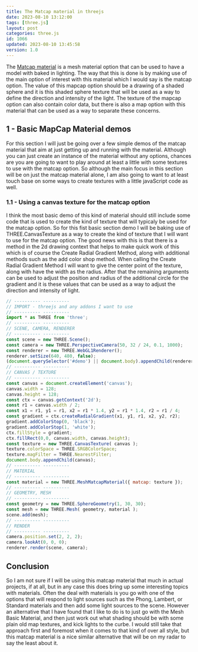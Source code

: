 ```yaml
---
title: The Matcap material in threejs
date: 2023-08-10 13:12:00
tags: [three.js]
layout: post
categories: three.js
id: 1066
updated: 2023-08-10 13:45:58
version: 1.0
---
```


The [Matcap material](https://threejs.org/docs/#api/en/materials/MeshMatcapMaterial) is a mesh material option that can be used to have a model with baked in lighting. The way that this is done is by making use of the main option of interest with this material which I would say is the matcap option. The value of this mapcap option should be a drawing of a shaded sphere and it is this shaded sphere texture that will be used as a way to define the direction and intensity of the light. The texture of the mapcap option can also contain color data, but there is also a map option with this material that can be used as a way to separate these concerns.

<!-- more -->


## 1 - Basic MapCap Material demos

For this section I will just be going over a few simple demos of the matcap material that aim at just getting up and running with the material. Although you can just create an instance of the material without any options, chances are you are going to want to play around at least a little with some textures to use with the matcap option. So although the main focus in this section will be on just the matcap material alone, I am also going to want to at least touch base on some ways to create textures with a little javaScript code as well.

### 1.1 - Using a canvas texture for the matcap option

I think the most basic demo of this kind of material should still include some code that is used to create the kind of texture that will typicaly be used for the matcap option. So for this fist basic section demo I will be baking use of THREE.CanvasTexture as a way to create the kind of texture that I will want to use for the matcap option. The good news with this is that there is a method in the 2d drawing context that helps to make quick work of this which is of course the Create Radial Gradient Method, along with additional methods such as the add color shop method. When calling the  Create Radial Gradient Method I will want to give the center point of the texture, along with have the width as the radius. After that the remaining arguments can be used to adjust the position and radius of the additional circle for the gradient and it is these values that can be used as a way to adjust the direction and intensity of light.


```js
// ---------- ----------
// IMPORT - threejs and any addons I want to use
// ---------- ----------
import * as THREE from 'three';
// ---------- ----------
// SCENE, CAMERA, RENDERER
// ---------- ----------
const scene = new THREE.Scene();
const camera = new THREE.PerspectiveCamera(50, 32 / 24, 0.1, 1000);
const renderer = new THREE.WebGL1Renderer();
renderer.setSize(640, 480, false);
(document.querySelector('#demo') || document.body).appendChild(renderer.domElement);
// ---------- ----------
// CANVAS / TEXTURE
// ---------- ----------
const canvas = document.createElement('canvas');
canvas.width = 128;
canvas.height = 128;
const ctx = canvas.getContext('2d');
const r1 = canvas.width / 2;
const x1 = r1, y1 = r1, x2 = r1 * 1.4, y2 = r1 * 1.4, r2 = r1 / 4;
const gradient = ctx.createRadialGradient(x1, y1, r1, x2, y2, r2);
gradient.addColorStop(0, 'black');
gradient.addColorStop(1, 'white');
ctx.fillStyle = gradient;
ctx.fillRect(0,0, canvas.width, canvas.height);
const texture = new THREE.CanvasTexture( canvas );
texture.colorSpace = THREE.SRGBColorSpace;
texture.magFilter = THREE.NearestFilter;
document.body.appendChild(canvas);
// ---------- ----------
// MATERIAL
// ---------- ----------
const material = new THREE.MeshMatcapMaterial({ matcap: texture });
// ---------- ----------
// GEOMETRY, MESH
// ---------- ----------
const geometry = new THREE.SphereGeometry(1, 30, 30);
const mesh = new THREE.Mesh( geometry, material );
scene.add(mesh);
// ---------- ----------
// RENDER
// ---------- ----------
camera.position.set(2, 2, 2);
camera.lookAt(0, 0, 0);
renderer.render(scene, camera);
```

## Conclusion

So I am not sure if I will be using this matcap material that much in actual projects, if at all, but in any case this does bring up some interesting topics with materials. Often the deal with materials is you go with one of the options that will respond to light sources such as the Phong, Lambert, or Standard materials and then add some light sources to the scene. However an alternative that I have found that I like to do is to just go with the Mesh Basic Material, and then just work out what shading should be with some plain old map textures, and kick lights to the curbe. I would still take that approach first and foremost when it comes to that kind of over all style, but this matcap material is a nice similar alternative that will be on my radar to say the least about it.


